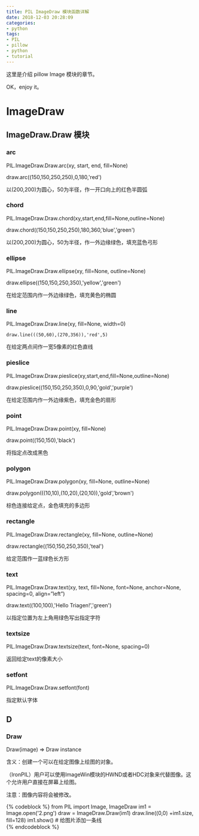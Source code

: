 ```yaml
---
title: PIL ImageDraw 模块函数详解
date: 2018-12-03 20:28:09
categories:
- python
tags:
- PIL
- pillow
- python
- tutorial
---
```

这里是介绍 pillow Image 模块的章节。

OK，enjoy it。

<!-- more -->

# ImageDraw

## ImageDraw.Draw 模块

### arc

PIL.ImageDraw.Draw.arc(xy, start, end, fill=None)

draw.arc((150,150,250,250),0,180,'red')

以(200,200)为圆心，50为半径，作一开口向上的红色半圆弧


### chord

PIL.ImageDraw.Draw.chord(xy,start,end,fill=None,outline=None)

draw.chord((150,150,250,250),180,360,'blue','green')

以(200,200)为圆心，50为半径，作一外边缘绿色，填充蓝色弓形



### ellipse

PIL.ImageDraw.Draw.ellipse(xy, fill=None, outline=None)

draw.ellipse((150,150,250,350),'yellow','green')

在给定范围内作一外边缘绿色，填充黄色的椭圆


### line

PIL.ImageDraw.Draw.line(xy, fill=None, width=0)
	
	draw.line(((50,60),(270,356)),'red',5)

在给定两点间作一宽5像素的红色直线

### pieslice

PIL.ImageDraw.Draw.pieslice(xy,start,end,fill=None,outline=None)

draw.pieslice((150,150,250,350),0,90,'gold','purple')

在给定范围内作一外边缘紫色，填充金色的扇形

### point

PIL.ImageDraw.Draw.point(xy, fill=None)

draw.point((150,150),'black')

将指定点改成黑色


### polygon

PIL.ImageDraw.Draw.polygon(xy, fill=None, outline=None)

draw.polygon(((10,10),(10,20),(20,10)),'gold','brown')

棕色连接给定点，金色填充的多边形

### rectangle

PIL.ImageDraw.Draw.rectangle(xy, fill=None, outline=None)

draw.rectangle((150,150,250,350),'teal')

给定范围作一蓝绿色长方形


### text

PIL.ImageDraw.Draw.text(xy, text, fill=None, font=None, anchor=None, spacing=0, align=”left”)

draw.text((100,100),'Hello Triagen!','green')

以指定位置为左上角用绿色写出指定字符

### textsize

PIL.ImageDraw.Draw.textsize(text, font=None, spacing=0)

返回给定text的像素大小

### setfont

PIL.ImageDraw.Draw.setfont(font)

指定默认字体

## D


### Draw

Draw(image) ⇒ Draw instance

含义：创建一个可以在给定图像上绘图的对象。

（IronPIL）用户可以使用ImageWin模块的HWND或者HDC对象来代替图像。这个允许用户直接在屏幕上绘图。

注意：图像内容将会被修改。

{% codeblock %}
from PIL import Image, ImageDraw
im1 = Image.open('2.png')
draw = ImageDraw.Draw(im1)
draw.line((0,0) +im1.size, fill=128)
im1.show()
	# 给图片添加一条线	
{% endcodeblock %}